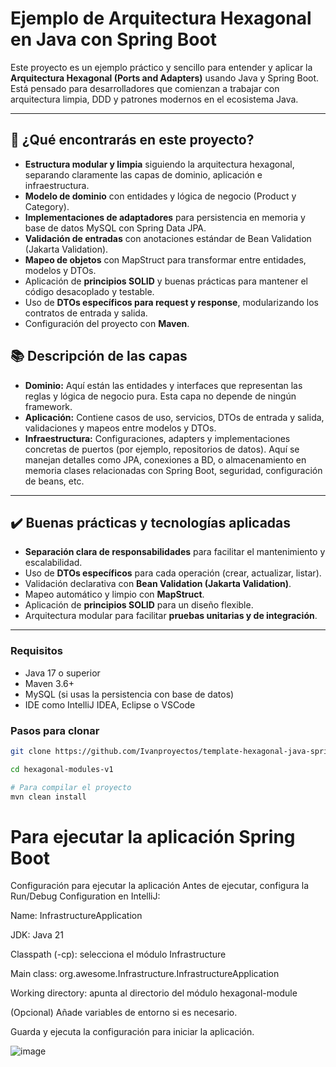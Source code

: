 # Ejemplo de Arquitectura Hexagonal en Java con Spring Boot

Este proyecto es un ejemplo práctico y sencillo para entender y aplicar la **Arquitectura Hexagonal (Ports and Adapters)** usando Java y Spring Boot. Está pensado para desarrolladores que comienzan a trabajar con arquitectura limpia, DDD y patrones modernos en el ecosistema Java.

---

## 🚀 ¿Qué encontrarás en este proyecto?

- **Estructura modular y limpia** siguiendo la arquitectura hexagonal, separando claramente las capas de dominio, aplicación e infraestructura.
- **Modelo de dominio** con entidades y lógica de negocio (Product y Category).
- **Implementaciones de adaptadores** para persistencia en memoria y base de datos MySQL con Spring Data JPA.
- **Validación de entradas** con anotaciones estándar de Bean Validation (Jakarta Validation).
- **Mapeo de objetos** con MapStruct para transformar entre entidades, modelos y DTOs.
- Aplicación de **principios SOLID** y buenas prácticas para mantener el código desacoplado y testable.
- Uso de **DTOs específicos para request y response**, modularizando los contratos de entrada y salida.
- Configuración del proyecto con **Maven**.

## 📚 Descripción de las capas

- **Dominio:** Aquí están las entidades y interfaces que representan las reglas y lógica de negocio pura. Esta capa no depende de ningún framework.
- **Aplicación:** Contiene casos de uso, servicios, DTOs de entrada y salida, validaciones y mapeos entre modelos y DTOs.
- **Infraestructura:** Configuraciones, adapters y implementaciones concretas de puertos (por ejemplo, repositorios de datos). Aquí se manejan detalles como JPA, conexiones a BD, o almacenamiento en memoria clases relacionadas con Spring Boot, seguridad, configuración de beans, etc.

---

## ✔️ Buenas prácticas y tecnologías aplicadas

- **Separación clara de responsabilidades** para facilitar el mantenimiento y escalabilidad.
- Uso de **DTOs específicos** para cada operación (crear, actualizar, listar).
- Validación declarativa con **Bean Validation (Jakarta Validation)**.
- Mapeo automático y limpio con **MapStruct**.
- Aplicación de **principios SOLID** para un diseño flexible.
- Arquitectura modular para facilitar **pruebas unitarias y de integración**.

---


### Requisitos

- Java 17 o superior
- Maven 3.6+
- MySQL (si usas la persistencia con base de datos)
- IDE como IntelliJ IDEA, Eclipse o VSCode

### Pasos para clonar

```bash
git clone https://github.com/Ivanproyectos/template-hexagonal-java-spring.git

cd hexagonal-modules-v1

# Para compilar el proyecto
mvn clean install

```

# Para ejecutar la aplicación Spring Boot

Configuración para ejecutar la aplicación
Antes de ejecutar, configura la Run/Debug Configuration en IntelliJ:

Name: InfrastructureApplication

JDK: Java 21

Classpath (-cp): selecciona el módulo Infrastructure

Main class: org.awesome.Infrastructure.InfrastructureApplication

Working directory: apunta al directorio del módulo hexagonal-module

(Opcional) Añade variables de entorno si es necesario.

Guarda y ejecuta la configuración para iniciar la aplicación.

![image](https://github.com/user-attachments/assets/72b55b7c-ebd1-48b9-94db-c989f562b0d2)
